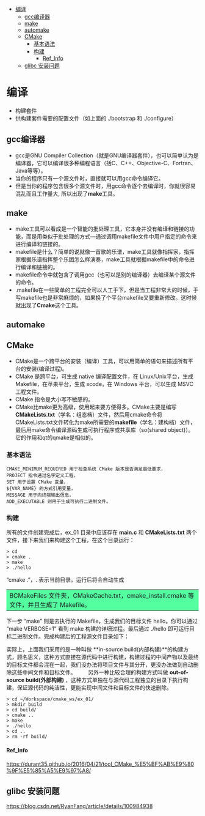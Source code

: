 <!-- TOC -->

- [编译](#编译)
    - [gcc编译器](#gcc编译器)
    - [make](#make)
    - [automake](#automake)
    - [CMake](#cmake)
        - [基本语法](#基本语法)
        - [构建](#构建)
            - [Ref_Info](#ref_info)
    - [glibc 安装问题](#glibc-安装问题)

<!-- /TOC -->

# 编译
+ 构建套件
+ 供构建套件需要的配置文件（如上面的 ./bootstrap 和 ./configure）
## gcc编译器
+ gcc是GNU Compiler Collection（就是GNU编译器套件），也可以简单认为是编译器，它可以编译很多种编程语言（括C、C++、Objective-C、Fortran、Java等等）。
+ 当你的程序只有一个源文件时，直接就可以用gcc命令编译它。
+ 但是当你的程序包含很多个源文件时，用gcc命令逐个去编译时，你就很容易混乱而且工作量大, 所以出现了**make**工具。

## make
+ make工具可以看成是一个智能的批处理工具，它本身并没有编译和链接的功能，而是用类似于批处理的方式—通过调用makefile文件中用户指定的命令来进行编译和链接的。
+ makefile是什么？简单的说就像一首歌的乐谱，make工具就像指挥家，指挥家根据乐谱指挥整个乐团怎么样演奏，make工具就根据makefile中的命令进行编译和链接的。
+ makefile命令中就包含了调用gcc（也可以是别的编译器）去编译某个源文件的命令。
+ .makefile在一些简单的工程完全可以人工手下，但是当工程非常大的时候，手写makefile也是非常麻烦的，如果换了个平台makefile又要重新修改。这时候就出现了**Cmake**这个工具。

## automake
## CMake 
+ CMake是一个跨平台的安装（编译）工具，可以用简单的语句来描述所有平台的安装(编译过程)。
+ CMake 是跨平台，可生成 native 编译配置文件，在 Linux/Unix平台，生成 Makefile，在苹果平台，生成 xcode，在 Windows 平台，可以生成 MSVC 工程文件。
+ CMake 指令是大小写不敏感的。
+ CMake比make更为高级，使用起来要方便得多。CMake主要是编写**CMakeLists.txt**（学名：组态档）文件，然后用cmake命令将CMakeLists.txt文件转化为make所需要的**makefile**（学名：建构档）文件，最后用make命令编译源码生成可执行程序或共享库（so(shared object)）。它的作用和qt的qmake是相似的。

### 基本语法
```
CMAKE_MINIMUM_REQUIRED 用于检查系统 CMake 版本是否满足最低要求，
PROJECT 指令通过名字定义工程，
SET 用于设置 CMake 变量，
${VAR_NAME} 的方式引用变量，
MESSAGE 用于向终端输出信息，
ADD_EXECUTABLE 则用于生成可执行二进制文件。
```

### 构建
所有的文件创建完成后，ex_01 目录中应该存在 **main.c** 和 **CMakeLists.txt** 两个文件，接下来我们来构建这个工程，在这个目录运行：

```
> cd 
> cmake .
> make
> ./hello
```
“cmake .”，. 表示当前目录，运行后将会自动生成 <table><tr><td bgcolor=#54FF9F>BCMakeFiles 文件夹，CMakeCache.txt，cmake_install.cmake 等文件，并且生成了 Makefile。</td></tr></table>下一步 “make” 则是去执行的 Makefile，生成我们的目标文件 hello。你可以通过 “make VERBOSE=1” 看到 make 构建的详细过程。最后通过 ./hello 即可运行目标二进制文件。完成构建后的工程源文件目录如下：

实际上，上面我们采用的是一种叫做 **in-source build(内部构建)**的构建方式，顾名思义，这种方式直接在源代码中进行构建，构建过程的中间产物以及最终的目标文件都会混在一起，我们没办法将项目文件与其分开，更没办法做到自动删除这些中间文件和目标文件。
　　另外一种比较合理的构建方式叫做 **out-of-source build(外部构建)** ，这种方式单独在与源代码工程独立的目录下执行构建，保证源代码的纯洁性，更能实现中间文件和目标文件的快速删除。
```
> cd ~/Workspace/cmake_ws/ex_01/
> mkdir build
> cd build/
> cmake ..
> make
> ./hello
> cd ..
> rm -rf build/
```
#### Ref_Info
https://durant35.github.io/2016/04/21/tool_CMake_%E5%BF%AB%E9%80%9F%E5%85%A5%E9%97%A8/


## glibc 安装问题 

https://blog.csdn.net/RyanFang/article/details/100984938
